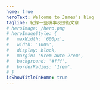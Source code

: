 ```yaml
---
home: true
heroText: Welcome to James's blog
tagline: 紀錄一些瑣事及技術文章
# heroImage: /hero.png
# heroImageStyle: {
#   maxWidth: '600px',
#   width: '100%',
#   display: block,
#   margin: '9rem auto 2rem',
#   background: '#fff',
#   borderRadius: '1rem',
# }
isShowTitleInHome: true
---
```

